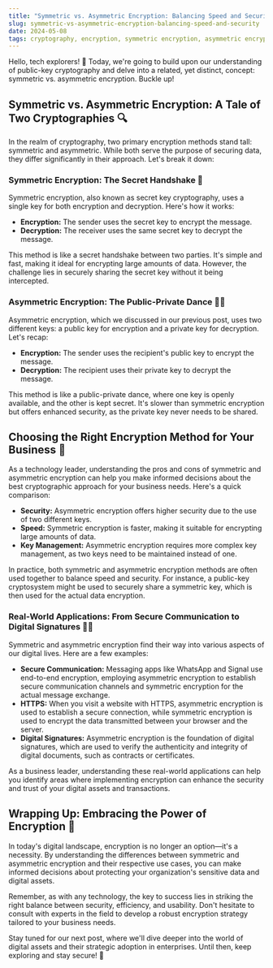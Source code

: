 ```yaml
---
title: "Symmetric vs. Asymmetric Encryption: Balancing Speed and Security"
slug: symmetric-vs-asymmetric-encryption-balancing-speed-and-security
date: 2024-05-08
tags: cryptography, encryption, symmetric encryption, asymmetric encryption, security
---
```


Hello, tech explorers! 🚀 Today, we're going to build upon our understanding of public-key cryptography and delve into a related, yet distinct, concept: symmetric vs. asymmetric encryption. Buckle up!

## Symmetric vs. Asymmetric Encryption: A Tale of Two Cryptographies 🔍

In the realm of cryptography, two primary encryption methods stand tall: symmetric and asymmetric. While both serve the purpose of securing data, they differ significantly in their approach. Let's break it down:

### Symmetric Encryption: The Secret Handshake 🤝

Symmetric encryption, also known as secret key cryptography, uses a single key for both encryption and decryption. Here's how it works:

- **Encryption:** The sender uses the secret key to encrypt the message.
- **Decryption:** The receiver uses the same secret key to decrypt the message.

This method is like a secret handshake between two parties. It's simple and fast, making it ideal for encrypting large amounts of data. However, the challenge lies in securely sharing the secret key without it being intercepted.

### Asymmetric Encryption: The Public-Private Dance 💃🕺

Asymmetric encryption, which we discussed in our previous post, uses two different keys: a public key for encryption and a private key for decryption. Let's recap:

- **Encryption:** The sender uses the recipient's public key to encrypt the message.
- **Decryption:** The recipient uses their private key to decrypt the message.

This method is like a public-private dance, where one key is openly available, and the other is kept secret. It's slower than symmetric encryption but offers enhanced security, as the private key never needs to be shared.

## Choosing the Right Encryption Method for Your Business 🎯

As a technology leader, understanding the pros and cons of symmetric and asymmetric encryption can help you make informed decisions about the best cryptographic approach for your business needs. Here's a quick comparison:

- **Security:** Asymmetric encryption offers higher security due to the use of two different keys.
- **Speed:** Symmetric encryption is faster, making it suitable for encrypting large amounts of data.
- **Key Management:** Asymmetric encryption requires more complex key management, as two keys need to be maintained instead of one.

In practice, both symmetric and asymmetric encryption methods are often used together to balance speed and security. For instance, a public-key cryptosystem might be used to securely share a symmetric key, which is then used for the actual data encryption.

### Real-World Applications: From Secure Communication to Digital Signatures 📡🔏

Symmetric and asymmetric encryption find their way into various aspects of our digital lives. Here are a few examples:

- **Secure Communication:** Messaging apps like WhatsApp and Signal use end-to-end encryption, employing asymmetric encryption to establish secure communication channels and symmetric encryption for the actual message exchange.
- **HTTPS:** When you visit a website with HTTPS, asymmetric encryption is used to establish a secure connection, while symmetric encryption is used to encrypt the data transmitted between your browser and the server.
- **Digital Signatures:** Asymmetric encryption is the foundation of digital signatures, which are used to verify the authenticity and integrity of digital documents, such as contracts or certificates.

As a business leader, understanding these real-world applications can help you identify areas where implementing encryption can enhance the security and trust of your digital assets and transactions.

## Wrapping Up: Embracing the Power of Encryption 🔐

In today's digital landscape, encryption is no longer an option—it's a necessity. By understanding the differences between symmetric and asymmetric encryption and their respective use cases, you can make informed decisions about protecting your organization's sensitive data and digital assets.

Remember, as with any technology, the key to success lies in striking the right balance between security, efficiency, and usability. Don't hesitate to consult with experts in the field to develop a robust encryption strategy tailored to your business needs.

Stay tuned for our next post, where we'll dive deeper into the world of digital assets and their strategic adoption in enterprises. Until then, keep exploring and stay secure! 🌟